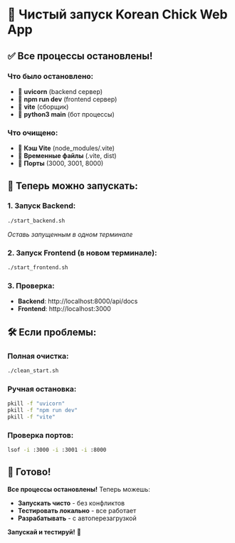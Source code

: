 # 🧹 Чистый запуск Korean Chick Web App

## ✅ Все процессы остановлены!

### **Что было остановлено:**
- 🛑 **uvicorn** (backend сервер)
- 🛑 **npm run dev** (frontend сервер)
- 🛑 **vite** (сборщик)
- 🛑 **python3 main** (бот процессы)

### **Что очищено:**
- 🧹 **Кэш Vite** (node_modules/.vite)
- 🧹 **Временные файлы** (.vite, dist)
- 🧹 **Порты** (3000, 3001, 8000)

## 🚀 Теперь можно запускать:

### **1. Запуск Backend:**
```bash
./start_backend.sh
```
*Оставь запущенным в одном терминале*

### **2. Запуск Frontend (в новом терминале):**
```bash
./start_frontend.sh
```

### **3. Проверка:**
- **Backend**: http://localhost:8000/api/docs
- **Frontend**: http://localhost:3000

## 🛠️ Если проблемы:

### **Полная очистка:**
```bash
./clean_start.sh
```

### **Ручная остановка:**
```bash
pkill -f "uvicorn"
pkill -f "npm run dev"
pkill -f "vite"
```

### **Проверка портов:**
```bash
lsof -i :3000 -i :3001 -i :8000
```

## 🎯 Готово!

**Все процессы остановлены!** Теперь можешь:
- **Запускать чисто** - без конфликтов
- **Тестировать локально** - все работает
- **Разрабатывать** - с автоперезагрузкой

**Запускай и тестируй!** 🚀
